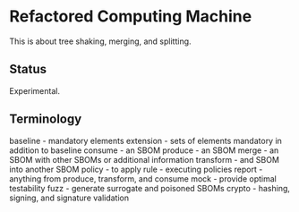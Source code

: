 # Refactored Computing Machine
This is about tree shaking, merging, and splitting.

## Status
Experimental.

## Terminology
baseline - mandatory elements
extension - sets of elements mandatory in addition to baseline
consume - an SBOM
produce - an SBOM
merge - an SBOM with other SBOMs or additional information
transform - and SBOM into another SBOM
policy - to apply
rule - executing policies
report - anything from produce, transform, and consume
mock - provide optimal testability
fuzz - generate surrogate and poisoned SBOMs
crypto - hashing, signing, and signature validation
